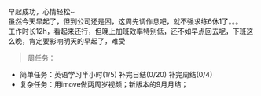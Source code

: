早起成功，心情轻松~     
虽然今天早起了，但到公司还是困，这周先调作息吧，就不强求练6休1了。。。     
工作时长12h，看起来还行，但晚上加班效率特别低，还不如早点回去呢，下班这么晚，肯定要影响明天的早起了，难受    
>周任务：
+ 简单任务：英语学习半小时(1/5) 补完日结(0/20) 补完周结(0/4)  
+ 复杂任务：用imove做两周岁视频；新版本的9月月结；
